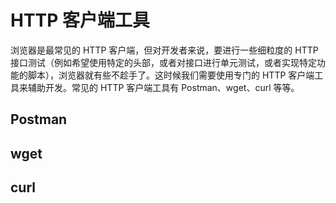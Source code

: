 # HTTP 客户端工具

浏览器是最常见的 HTTP 客户端，但对开发者来说，要进行一些细粒度的 HTTP 接口测试（例如希望使用特定的头部，或者对接口进行单元测试，或者实现特定功能的脚本），浏览器就有些不趁手了。这时候我们需要使用专门的 HTTP 客户端工具来辅助开发。常见的 HTTP 客户端工具有 Postman、wget、curl 等等。

## Postman

## wget

## curl
